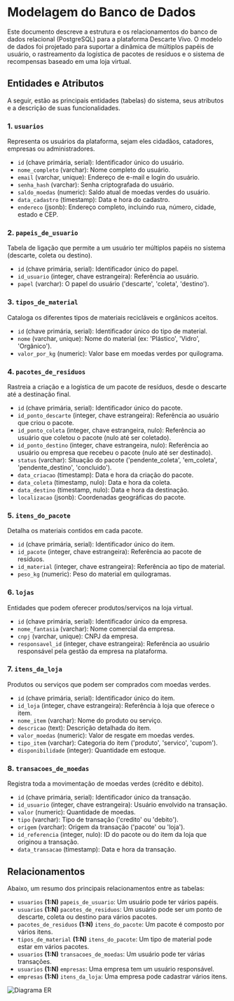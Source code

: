# Modelagem do Banco de Dados

Este documento descreve a estrutura e os relacionamentos do banco de dados relacional (PostgreSQL) para a plataforma Descarte Vivo. O modelo de dados foi projetado para suportar a dinâmica de múltiplos papéis de usuário, o rastreamento da logística de pacotes de resíduos e o sistema de recompensas baseado em uma loja virtual.

## Entidades e Atributos

A seguir, estão as principais entidades (tabelas) do sistema, seus atributos e a descrição de suas funcionalidades.

### 1. `usuarios`
Representa os usuários da plataforma, sejam eles cidadãos, catadores, empresas ou administradores.
- `id` (chave primária, serial): Identificador único do usuário.
- `nome_completo` (varchar): Nome completo do usuário.
- `email` (varchar, unique): Endereço de e-mail e login do usuário.
- `senha_hash` (varchar): Senha criptografada do usuário.
- `saldo_moedas` (numeric): Saldo atual de moedas verdes do usuário.
- `data_cadastro` (timestamp): Data e hora do cadastro.
- `endereco` (jsonb): Endereço completo, incluindo rua, número, cidade, estado e CEP.

### 2. `papeis_de_usuario`
Tabela de ligação que permite a um usuário ter múltiplos papéis no sistema (descarte, coleta ou destino).
- `id` (chave primária, serial): Identificador único do papel.
- `id_usuario` (integer, chave estrangeira): Referência ao usuário.
- `papel` (varchar): O papel do usuário ('descarte', 'coleta', 'destino').

### 3. `tipos_de_material`
Cataloga os diferentes tipos de materiais recicláveis e orgânicos aceitos.
- `id` (chave primária, serial): Identificador único do tipo de material.
- `nome` (varchar, unique): Nome do material (ex: 'Plástico', 'Vidro', 'Orgânico').
- `valor_por_kg` (numeric): Valor base em moedas verdes por quilograma.

### 4. `pacotes_de_residuos`
Rastreia a criação e a logística de um pacote de resíduos, desde o descarte até a destinação final.
- `id` (chave primária, serial): Identificador único do pacote.
- `id_ponto_descarte` (integer, chave estrangeira): Referência ao usuário que criou o pacote.
- `id_ponto_coleta` (integer, chave estrangeira, nulo): Referência ao usuário que coletou o pacote (nulo até ser coletado).
- `id_ponto_destino` (integer, chave estrangeira, nulo): Referência ao usuário ou empresa que recebeu o pacote (nulo até ser destinado).
- `status` (varchar): Situação do pacote ('pendente_coleta', 'em_coleta', 'pendente_destino', 'concluido').
- `data_criacao` (timestamp): Data e hora da criação do pacote.
- `data_coleta` (timestamp, nulo): Data e hora da coleta.
- `data_destino` (timestamp, nulo): Data e hora da destinação.
- `localizacao` (jsonb): Coordenadas geográficas do pacote.

### 5. `itens_do_pacote`
Detalha os materiais contidos em cada pacote.
- `id` (chave primária, serial): Identificador único do item.
- `id_pacote` (integer, chave estrangeira): Referência ao pacote de resíduos.
- `id_material` (integer, chave estrangeira): Referência ao tipo de material.
- `peso_kg` (numeric): Peso do material em quilogramas.

### 6. `lojas`
Entidades que podem oferecer produtos/serviços na loja virtual.
- `id` (chave primária, serial): Identificador único da empresa.
- `nome_fantasia` (varchar): Nome comercial da empresa.
- `cnpj` (varchar, unique): CNPJ da empresa.
- `responsavel_id` (integer, chave estrangeira): Referência ao usuário responsável pela gestão da empresa na plataforma.

### 7. `itens_da_loja`
Produtos ou serviços que podem ser comprados com moedas verdes.
- `id` (chave primária, serial): Identificador único do item.
- `id_loja` (integer, chave estrangeira): Referência à loja que oferece o item.
- `nome_item` (varchar): Nome do produto ou serviço.
- `descricao` (text): Descrição detalhada do item.
- `valor_moedas` (numeric): Valor de resgate em moedas verdes.
- `tipo_item` (varchar): Categoria do item ('produto', 'servico', 'cupom').
- `disponibilidade` (integer): Quantidade em estoque.

### 8. `transacoes_de_moedas`
Registra toda a movimentação de moedas verdes (crédito e débito).
- `id` (chave primária, serial): Identificador único da transação.
- `id_usuario` (integer, chave estrangeira): Usuário envolvido na transação.
- `valor` (numeric): Quantidade de moedas.
- `tipo` (varchar): Tipo de transação ('credito' ou 'debito').
- `origem` (varchar): Origem da transação ('pacote' ou 'loja').
- `id_referencia` (integer, nulo): ID do pacote ou do item da loja que originou a transação.
- `data_transacao` (timestamp): Data e hora da transação.

## Relacionamentos

Abaixo, um resumo dos principais relacionamentos entre as tabelas:

- `usuarios` **(1:N)** `papeis_de_usuario`: Um usuário pode ter vários papéis.
- `usuarios` **(1:N)** `pacotes_de_residuos`: Um usuário pode ser um ponto de descarte, coleta ou destino para vários pacotes.
- `pacotes_de_residuos` **(1:N)** `itens_do_pacote`: Um pacote é composto por vários itens.
- `tipos_de_material` **(1:N)** `itens_do_pacote`: Um tipo de material pode estar em vários pacotes.
- `usuarios` **(1:N)** `transacoes_de_moedas`: Um usuário pode ter várias transações.
- `usuarios` **(1:N)** `empresas`: Uma empresa tem um usuário responsável.
- `empresas` **(1:N)** `itens_da_loja`: Uma empresa pode cadastrar vários itens.

![Diagrama ER](/Users/raphavidall/Developer/Unifor/DescarteVivo/docs/database/docs/database/dataModelDescarteVivo.png)
